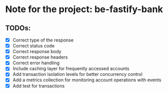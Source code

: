 # Note for the project: be-fastify-bank

## TODOs:
- [x] Correct type of the response
- [x] Correct status code
- [x] Correct response body
- [x] Correct response headers
- [x] Correct error handling
- [x] Include caching layer for frequently accessed accounts
- [x] Add transaction isolation levels for better concurrency control
- [x] Add a metrics collection for monitoring account operations with events
- [x] Add test for transactions
